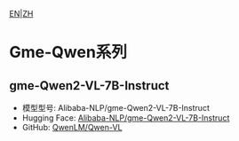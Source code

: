 [EN](../../../../en/general_embedding/cross_modal_embedding/gme_qwen_series/README.md)|[ZH](README.md)
# Gme-Qwen系列

## gme-Qwen2-VL-7B-Instruct
- 模型型号: Alibaba-NLP/gme-Qwen2-VL-7B-Instruct
- Hugging Face: [Alibaba-NLP/gme-Qwen2-VL-7B-Instruct](https://huggingface.co/Alibaba-NLP/gme-Qwen2-VL-7B-Instruct)
- GitHub: [QwenLM/Qwen-VL](https://github.com/QwenLM/Qwen-VL) 